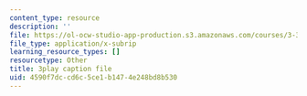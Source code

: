 ```yaml
---
content_type: resource
description: ''
file: https://ol-ocw-studio-app-production.s3.amazonaws.com/courses/3-320-atomistic-computer-modeling-of-materials-sma-5107-spring-2005/4590f7dccd6c5ce1b1474e248bd8b530_WAc7fQ1qzAc.vtt
file_type: application/x-subrip
learning_resource_types: []
resourcetype: Other
title: 3play caption file
uid: 4590f7dc-cd6c-5ce1-b147-4e248bd8b530
---
```

